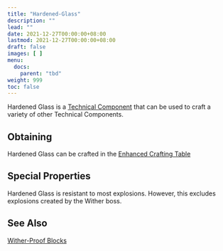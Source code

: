 ```yaml
---
title: "Hardened-Glass"
description: ""
lead: ""
date: 2021-12-27T00:00:00+08:00
lastmod: 2021-12-27T00:00:00+08:00
draft: false
images: [ ]
menu:
  docs:
    parent: "tbd"
weight: 999
toc: false
---
```


Hardened Glass is a [Technical Component](/docs/slimefun/technical-components) that can be used to craft a variety of other Technical Components.

## Obtaining

Hardened Glass can be crafted in the [Enhanced Crafting Table](/docs/slimefun/enhanced-crafting-table)

## Special Properties

Hardened Glass is resistant to most explosions. However, this excludes explosions created by the Wither boss.

## See Also

[Wither-Proof Blocks](/docs/slimefun/wither-proof-blocks)
